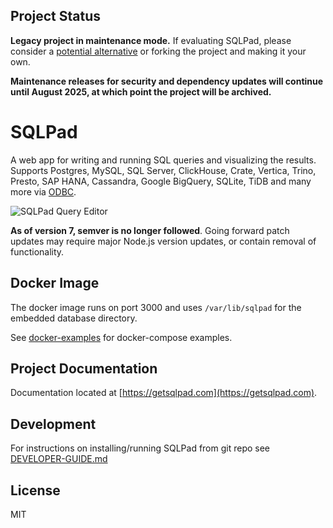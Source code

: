 ## Project Status

**Legacy project in maintenance mode.** If evaluating SQLPad, please consider a [potential alternative](https://getsqlpad.com/en/introduction/#alternatives) or forking the project and making it your own.

**Maintenance releases for security and dependency updates will continue until August 2025, at which point the project will be archived.**


# SQLPad

A web app for writing and running SQL queries and visualizing the results. Supports Postgres, MySQL, SQL Server, ClickHouse, Crate, Vertica, Trino, Presto, SAP HANA, Cassandra, Google BigQuery, SQLite, TiDB and many more via [ODBC](https://github.com/sqlpad/sqlpad/wiki/ODBC).

![SQLPad Query Editor](https://user-images.githubusercontent.com/303966/99915755-32f78e80-2ccb-11eb-9f74-b18846d6108d.png)


**As of version 7, semver is no longer followed**. Going forward patch updates may require major Node.js version updates, or contain removal of functionality.

## Docker Image

The docker image runs on port 3000 and uses `/var/lib/sqlpad` for the embedded database directory.

See [docker-examples](https://github.com/sqlpad/sqlpad/tree/master/docker-examples) for docker-compose examples.

## Project Documentation

Documentation located at [https://getsqlpad.com](https://getsqlpad.com).

## Development

For instructions on installing/running SQLPad from git repo see [DEVELOPER-GUIDE.md](https://github.com/sqlpad/sqlpad/blob/master/DEVELOPER-GUIDE.md)

## License

MIT
